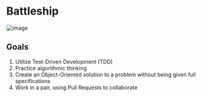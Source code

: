 # Battleship
![image](https://github.com/Pocketzs/battleship/assets/110859604/fa582a0c-b449-4c51-9825-f138d4111e5c)


## Goals

1. Utilize Test-Driven Development (TDD)
2. Practice algorithmic thinking
3. Create an Object-Oriented solution to a problem without being given full specifications
4. Work in a pair, using Pull Requests to collaborate
